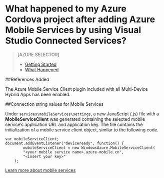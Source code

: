 <properties 
	pageTitle="What happened to my Cordova project (Visual Studio Connected Services) | Windows Azure" 
	description="Describes what happened to your Azure Cordova project after adding Azure Mobile Services by using Visual Studio Connected Services " 
	services="mobile-services" 
	documentationCenter="na" 
	authors="patshea123" 
	manager="douge" 
	editor=""/>

<tags 
	ms.service="mobile-services" 
	ms.date="09/17/2015" 
	wacn.date=""/>

# What happened to my Azure Cordova project after adding Azure Mobile Services by using Visual Studio Connected Services?

> [AZURE.SELECTOR]
> - [Getting Started](/documentation/articles/vs-mobile-services-cordova-getting-started)
> - [What Happened](/documentation/articles/vs-mobile-services-cordova-what-happened)

##References Added

The Azure Mobile Service Client plugin included with all Multi-Device Hybrid Apps has been enabled.
  
##Connection string values for Mobile Services

Under `services\mobileServices\settings`, a new JavaScript (.js) file with a **MobileServiceClient** was generated containing the selected mobile service’s application URL and application key. The file contains the initialization of a mobile service client object, similar to the following code.

	var mobileServiceClient;
	document.addEventListener("deviceready", function() {
            mobileServiceClient = new WindowsAzure.MobileServiceClient(
	        "<your mobile service name>.azure-mobile.cn",
	        "<insert your key>"
	    );

[Learn more about mobile services](/home/features/mobile-services) 